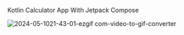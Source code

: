 
Kotlin Calculator App With Jetpack Compose











![2024-05-1021-43-01-ezgif com-video-to-gif-converter](https://github.com/Korugan32/Kotlin-Calculator-Android/assets/147408850/772ce336-1458-410b-a6ab-555e9f279ee4)

























